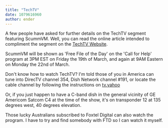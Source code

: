 ```yaml
---
title: "TechTV"
date: 1079616960
author: ender
---
```


A few people have asked for further details on the TechTV segment featuring ScummVM. Well, you can read the online article intended to compliment the segment on the [TechTV Website](http://www.techtv.com/callforhelp/freefile/story/0,24330,3640615,00.html).

ScummVM will be shown as 'Free File of the Day' on the 'Call for Help' program at 3PM EST on Friday the 19th of March, and again at 9AM Eastern on Monday the 22nd of March.

Don't know how to watch TechTV? I'm told those of you in America can tune into DirecTV channel 354, Dish Network channel #191, or locate the cable channel by following the instructions on [tv.yahoo](http://tv.yahoo.com/grid?)

Or, if you just happen to have a C-band dish in the general vicinity of GE Americom Satcom C4 at the time of the show, it's on transponder 12 at 135 degrees west, 40 degrees elevation.

Those lucky Australians subscribed to Foxtel Digital can also watch the program. I have to try and find somebody with FTD so I can watch it myself.
